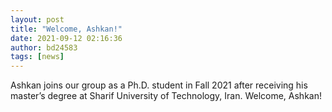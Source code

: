```yaml
---
layout: post
title: "Welcome, Ashkan!"
date: 2021-09-12 02:16:36
author: bd24583
tags: [news]
---
```


Ashkan joins our group as a Ph.D. student in Fall 2021 after receiving his
master’s degree at Sharif University of Technology, Iran. Welcome, Ashkan!
